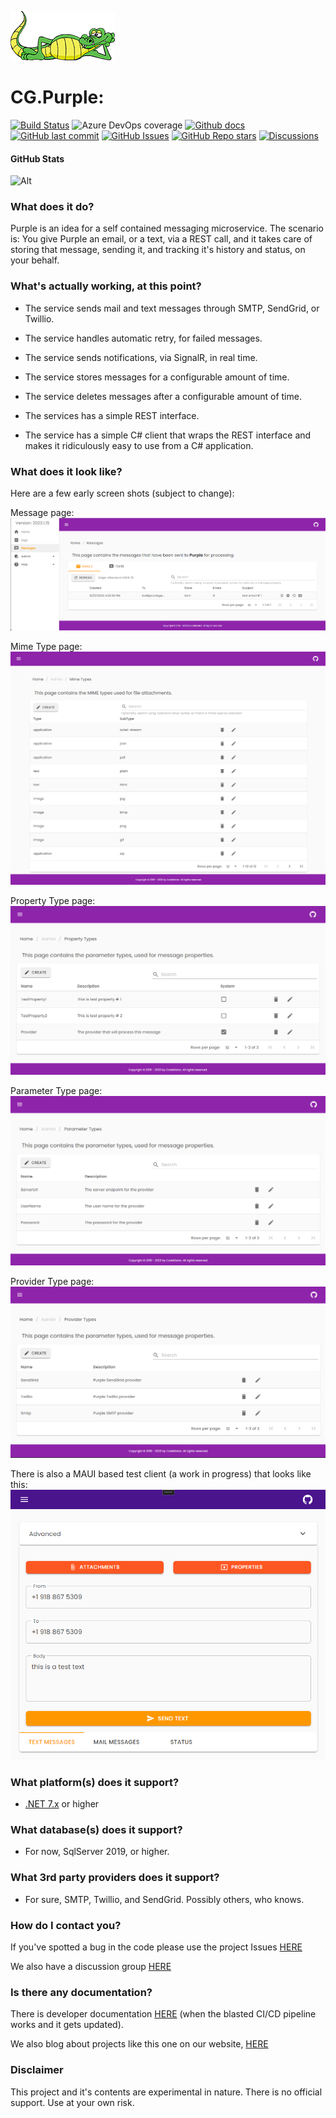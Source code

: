 ![logo](logos/codegator-167x79.png)

# CG.Purple: 
[![Build Status](https://dev.azure.com/codegator/CG.Purple/_apis/build/status/CodeGator.CG.Purple?branchName=main)](https://dev.azure.com/codegator/CG.Purple/_build/latest?definitionId=93&branchName=main)
![Azure DevOps coverage](https://img.shields.io/azure-devops/coverage/codegator/CG.Purple/93?logo=codecov&logoColor=white&style=flat-square&token=4BBNQPPATD)
[![Github docs](https://img.shields.io/static/v1?label=Documentation&message=online&color=blue)](https://codegator.github.io/CG.Purple/index.html)
[![GitHub last commit](https://img.shields.io/github/last-commit/CodeGator/CG.Purple?color=594ae2&style=flat-square&logo=github)](https://github.com/CodeGator/CG.Purple)
[![GitHub Issues](https://img.shields.io/github/issues/CodeGator/CG.Purple?style=plastic)](https://github.com/CodeGator/CG.Purple/issues)
[![GitHub Repo stars](https://img.shields.io/github/stars/CodeGator/CG.Purple?color=594ae2&style=flat-square&logo=github)](https://github.com/CodeGator/CG.Purple/stargazers)
[![Discussions](https://img.shields.io/github/discussions/CodeGator/CG.Purple?color=594ae2&logo=github&style=flat-square)](https://github.com/CodeGator/CG.Purple/discussions)


#### GitHub Stats
![Alt](https://repobeats.axiom.co/api/embed/d5fcf6901ac54bfa82dbafed01638aedd01047cc.svg "Repobeats analytics image")

### What does it do?
Purple is an idea for a self contained messaging microservice. The scenario is: You give Purple an email, or a text, via a REST call, and it takes care of storing that message, sending it, and tracking it's history and status, on your behalf.

### What's actually working, at this point?

* The service sends mail and text messages through SMTP, SendGrid, or Twillio.

* The service handles automatic retry, for failed messages.

* The service sends notifications, via SignalR, in real time.

* The service stores messages for a configurable amount of time. 

* The service deletes messages after a configurable amount of time. 

* The services has a simple REST interface.

* The service has a simple C# client that wraps the REST interface and makes it ridiculously easy to use from a C# application.


### What does it look like?
Here are a few early screen shots (subject to change):

Message page:
![messges](screens/messages.png)

Mime Type page:
![messges](screens/mimetypes.png)

Property Type page:
![messges](screens/propertytypes.png)

Parameter Type page:
![messges](screens/parametertypes.png)

Provider Type page:
![messges](screens/providertypes.png)

There is also a MAUI based test client (a work in progress) that looks like this:
![messges](screens/testclient.png)

### What platform(s) does it support?
* [.NET 7.x](https://dotnet.microsoft.com/en-us/download/dotnet/7.0) or higher

### What database(s) does it support?
* For now, SqlServer 2019, or higher.

### What 3rd party providers does it support?
* For sure, SMTP, Twillio, and SendGrid. Possibly others, who knows.

### How do I contact you?
If you've spotted a bug in the code please use the project Issues [HERE](https://github.com/CodeGator/CG.Purple/issues)

We also have a discussion group [HERE](https://github.com/CodeGator/CG.Purple/discussions)

### Is there any documentation?
There is developer documentation [HERE](https://codegator.github.io/CG.Purple/)  (when the blasted CI/CD pipeline works and it gets updated).

We also blog about projects like this one on our website, [HERE](http://www.codegator.com)

### Disclaimer
This project and it's contents are experimental in nature. There is no official support. Use at your own risk.
